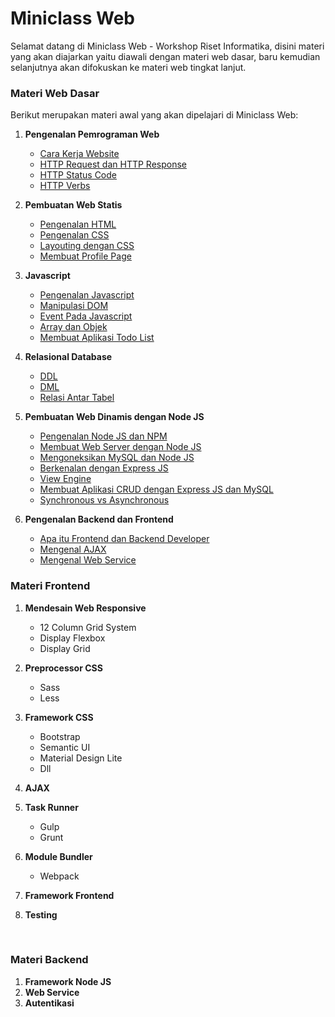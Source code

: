 # Miniclass Web

Selamat datang di Miniclass Web - Workshop Riset Informatika,
disini materi yang akan diajarkan yaitu diawali dengan materi web dasar, baru kemudian selanjutnya akan difokuskan ke materi web tingkat lanjut.

### Materi Web Dasar

Berikut merupakan materi awal yang akan dipelajari di Miniclass Web:

1.  **Pengenalan Pemrograman Web**
    * [Cara Kerja Website](dasar/topik1/cara-kerja-website.md)
    * [HTTP Request dan HTTP Response](dasar/topik1/http-request-dan-response.md)
    * [HTTP Status Code](dasar/topik1/http-status-code.md)
    * [HTTP Verbs](dasar/topik1/http-verbs.md)
2.  **Pembuatan Web Statis**
    * [Pengenalan HTML](dasar/topik2/pengenalan-html.md)
    * [Pengenalan CSS](dasar/topik2/pengenalan-css.md)
    * [Layouting dengan CSS](dasar/topik2/layouting-dengan-css.md)
    * [Membuat Profile Page](dasar/topik2/membuat-profile-page.md)
3.  **Javascript**
    * [Pengenalan Javascript](dasar/topik3/pengenalan-javascript.md)
    * [Manipulasi DOM](dasar/topik3/manipulasi-dom.md)
    * [Event Pada Javascript](dasar/topik3/event-pada-javascript.md)
    * [Array dan Objek](dasar/topik3/array-dan-objek.md)
    * [Membuat Aplikasi Todo List](dasar/topik3/membuat-aplikasi-todo-list)
4.  **Relasional Database**
    * [DDL](dasar/topik4/DDL.md)
    * [DML](dasar/topik4/DML.md)
    * [Relasi Antar Tabel](dasar/topik4/relasi-antar-table.md)
5.  **Pembuatan Web Dinamis dengan Node JS**
    * [Pengenalan Node JS dan NPM](dasar/topik5/pengenalan-nodejs-dan-npm.md)
    * [Membuat Web Server dengan Node JS](dasar/topik5/membuat-web-server-dengan-nodejs.md)
    * [Mengoneksikan MySQL dan Node JS](dasar/topik5/mengoneksikan-mysql-dan-nodejs.md)
    * [Berkenalan dengan Express JS](dasar/topik5/berkenalan-dengan-expressjs.md)
    * [View Engine](dasar/topik5/view-engine.md)
    * [Membuat Aplikasi CRUD dengan Express JS dan MySQL](dasar/topik5/membuat-aplikasi-crud-dengan-expressjs-dan-mysql.md)
    * [Synchronous vs Asynchronous](dasar/topik5/synchronous-vs-asynchronous.md)
6.  **Pengenalan Backend dan Frontend**

    * [Apa itu Frontend dan Backend Developer](dasar/topik6/apa-itu-frontend-dan-backend-developer.md)
    * [Mengenal AJAX](dasar/topik6/mengenal-ajax.md)
    * [Mengenal Web Service](dasar/topik6/mengenal-web-service.md)

### Materi Frontend

1.  **Mendesain Web Responsive**
    * 12 Column Grid System
    * Display Flexbox
    * Display Grid
2.  **Preprocessor CSS**
    * Sass
    * Less
3.  **Framework CSS**
    * Bootstrap
    * Semantic UI
    * Material Design Lite
    * Dll
4.  **AJAX**
5.  **Task Runner**
    * Gulp
    * Grunt
6.  **Module Bundler**
    * Webpack
7.  **Framework Frontend**
8.  **Testing**

    ​

### Materi Backend

1.  **Framework Node JS**
2.  **Web Service**
3.  **Autentikasi**
